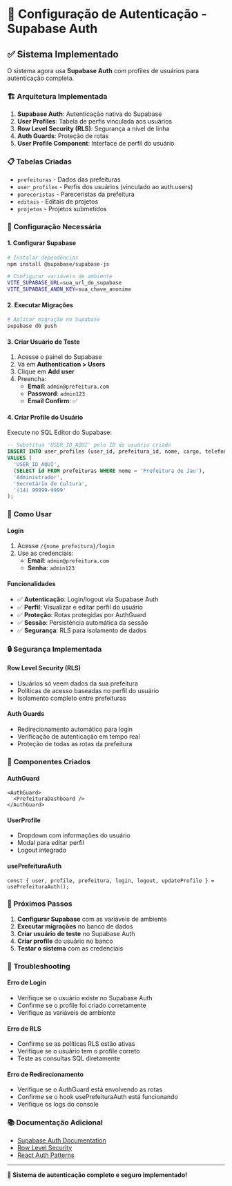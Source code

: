 # 🔐 Configuração de Autenticação - Supabase Auth

## ✅ **Sistema Implementado**

O sistema agora usa **Supabase Auth** com profiles de usuários para autenticação completa.

### 🏗️ **Arquitetura Implementada**

1. **Supabase Auth**: Autenticação nativa do Supabase
2. **User Profiles**: Tabela de perfis vinculada aos usuários
3. **Row Level Security (RLS)**: Segurança a nível de linha
4. **Auth Guards**: Proteção de rotas
5. **User Profile Component**: Interface de perfil do usuário

### 📋 **Tabelas Criadas**

- `prefeituras` - Dados das prefeituras
- `user_profiles` - Perfis dos usuários (vinculado ao auth.users)
- `pareceristas` - Pareceristas da prefeitura
- `editais` - Editais de projetos
- `projetos` - Projetos submetidos

### 🔧 **Configuração Necessária**

#### 1. **Configurar Supabase**

```bash
# Instalar dependências
npm install @supabase/supabase-js

# Configurar variáveis de ambiente
VITE_SUPABASE_URL=sua_url_do_supabase
VITE_SUPABASE_ANON_KEY=sua_chave_anonima
```

#### 2. **Executar Migrações**

```bash
# Aplicar migração no Supabase
supabase db push
```

#### 3. **Criar Usuário de Teste**

1. Acesse o painel do Supabase
2. Vá em **Authentication > Users**
3. Clique em **Add user**
4. Preencha:
   - **Email**: `admin@prefeitura.com`
   - **Password**: `admin123`
   - **Email Confirm**: ✅

#### 4. **Criar Profile do Usuário**

Execute no SQL Editor do Supabase:

```sql
-- Substitua 'USER_ID_AQUI' pelo ID do usuário criado
INSERT INTO user_profiles (user_id, prefeitura_id, nome, cargo, telefone) 
VALUES (
  'USER_ID_AQUI', 
  (SELECT id FROM prefeituras WHERE nome = 'Prefeitura de Jau'), 
  'Administrador', 
  'Secretário de Cultura', 
  '(14) 99999-9999'
);
```

### 🚀 **Como Usar**

#### **Login**
1. Acesse `/{nome_prefeitura}/login`
2. Use as credenciais:
   - **Email**: `admin@prefeitura.com`
   - **Senha**: `admin123`

#### **Funcionalidades**
- ✅ **Autenticação**: Login/logout via Supabase Auth
- ✅ **Perfil**: Visualizar e editar perfil do usuário
- ✅ **Proteção**: Rotas protegidas por AuthGuard
- ✅ **Sessão**: Persistência automática da sessão
- ✅ **Segurança**: RLS para isolamento de dados

### 🔒 **Segurança Implementada**

#### **Row Level Security (RLS)**
- Usuários só veem dados da sua prefeitura
- Políticas de acesso baseadas no perfil do usuário
- Isolamento completo entre prefeituras

#### **Auth Guards**
- Redirecionamento automático para login
- Verificação de autenticação em tempo real
- Proteção de todas as rotas da prefeitura

### 📱 **Componentes Criados**

#### **AuthGuard**
```tsx
<AuthGuard>
  <PrefeituraDashboard />
</AuthGuard>
```

#### **UserProfile**
- Dropdown com informações do usuário
- Modal para editar perfil
- Logout integrado

#### **usePrefeituraAuth**
```tsx
const { user, profile, prefeitura, login, logout, updateProfile } = usePrefeituraAuth();
```

### 🎯 **Próximos Passos**

1. **Configurar Supabase** com as variáveis de ambiente
2. **Executar migrações** no banco de dados
3. **Criar usuário de teste** no Supabase Auth
4. **Criar profile** do usuário no banco
5. **Testar o sistema** com as credenciais

### 🐛 **Troubleshooting**

#### **Erro de Login**
- Verifique se o usuário existe no Supabase Auth
- Confirme se o profile foi criado corretamente
- Verifique as variáveis de ambiente

#### **Erro de RLS**
- Confirme se as políticas RLS estão ativas
- Verifique se o usuário tem o profile correto
- Teste as consultas SQL diretamente

#### **Erro de Redirecionamento**
- Verifique se o AuthGuard está envolvendo as rotas
- Confirme se o hook usePrefeituraAuth está funcionando
- Verifique os logs do console

### 📚 **Documentação Adicional**

- [Supabase Auth Documentation](https://supabase.com/docs/guides/auth)
- [Row Level Security](https://supabase.com/docs/guides/auth/row-level-security)
- [React Auth Patterns](https://supabase.com/docs/guides/auth/auth-helpers/react)

---

**🎉 Sistema de autenticação completo e seguro implementado!**
